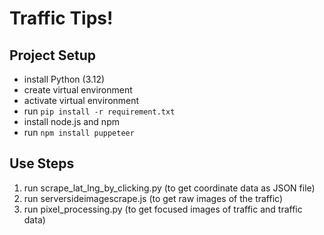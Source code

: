 # Traffic Tips!
## Project Setup
- install Python (3.12)
- create virtual environment
- activate virtual environment
- run `pip install -r requirement.txt`
- install node.js and npm
- run `npm install puppeteer`

## Use Steps
1. run scrape_lat_lng_by_clicking.py (to get coordinate data as JSON file)
2. run serversideimagescrape.js (to get raw images of the traffic)
3. run pixel_processing.py (to get focused images of traffic and traffic data)